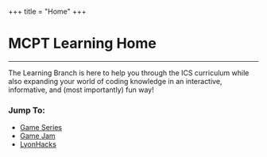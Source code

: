 +++
title = "Home"
+++

# MCPT Learning Home
---
The Learning Branch is here to help you through the ICS curriculum while also expanding your world of coding knowledge in an interactive, informative, and (most importantly) fun way!

### Jump To:
* [Game Series](game-dev)
* [Game Jam](game-jam)
* [LyonHacks](lyon-hacks)